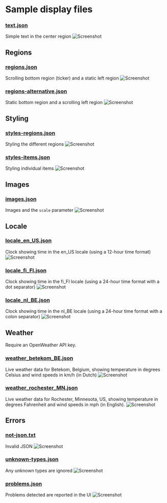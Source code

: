 
# Sample display files

### [text.json](text.json)
Simple text in the center region
![Screenshot](text.png "Screenshot")


## Regions

### [regions.json](regions.json)
Scrolling bottom region (ticker) and a static left region
![Screenshot](regions.png "Screenshot")

### [regions-alternative.json](regions-alternative.json)
Static bottom region and a scrolling left region
![Screenshot](regions-alternative.png "Screenshot")

## Styling

### [styles-regions.json](styles-regions.json)
Styling the different regions
![Screenshot](styles-regions.png "Screenshot")

### [styles-items.json](styles-items.json)
Styling individual items
![Screenshot](styles-items.png "Screenshot")

## Images

### [images.json](images.json)
Images and the `scale` parameter
![Screenshot](images.png "Screenshot")

## Locale

### [locale_en_US.json](locale_en_US.json)
Clock showing time in the en_US locale (using a 12-hour time format)
![Screenshot](locale_en_US.png "Screenshot")

### [locale_fi_FI.json](locale_fi_FI.json)
Clock showing time in the fi_FI locale (using a 24-hour time format with a dot separator)
![Screenshot](locale_fi_FI.png "Screenshot")

### [locale_nl_BE.json](locale_nl_BE.json)
Clock showing time in the nl_BE locale (using a 24-hour time format with a colon separator)
![Screenshot](locale_nl_BE.png "Screenshot")

## Weather

Require an OpenWeather API key.

### [weather_betekom_BE.json](weather_betekom_BE.json)
Live weather data for Betekom, Belgium, showing temperature in degrees Celsius and wind speeds in km/h (in Dutch)
![Screenshot](weather_betekom_BE.png "Screenshot")

### [weather_rochester_MN.json](weather_rochester_MN.json)
Live weather data for Rochester, Minnesota, US, showing temperature in degrees Fahrenheit and wind speeds in mph (in English).
![Screenshot](weather_rochester_MN.png "Screenshot")

## Errors

### [not-json.txt](json.json)
Invalid JSON
![Screenshot](not-json.png "Screenshot")

### [unknown-types.json](unknown-types.json)
Any unknown types are ignored
![Screenshot](unknown-types.png "Screenshot")

### [problems.json](problems.json)
Problems detected are reported in the UI
![Screenshot](problems.png "Screenshot")
